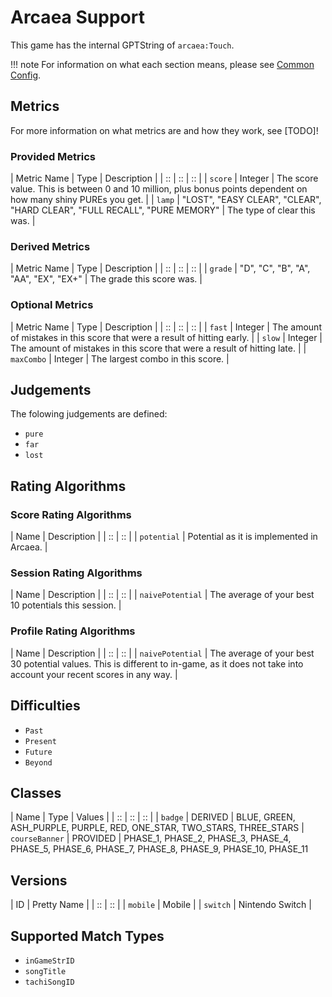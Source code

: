 # Arcaea Support

This game has the internal GPTString of `arcaea:Touch`.

!!! note
	For information on what each section means, please see [Common Config](../common-config/index.md).

## Metrics

For more information on what metrics are and how they work, see [TODO]!

### Provided Metrics

| Metric Name | Type | Description |
| :: | :: | :: |
| `score` | Integer | The score value. This is between 0 and 10 million, plus bonus points dependent on how many shiny PUREs you get. |
| `lamp` | "LOST", "EASY CLEAR", "CLEAR", "HARD CLEAR", "FULL RECALL", "PURE MEMORY" | The type of clear this was. |

### Derived Metrics

| Metric Name | Type | Description |
| :: | :: | :: |
| `grade` | "D", "C", "B", "A", "AA", "EX", "EX+" | The grade this score was. |

### Optional Metrics

| Metric Name | Type | Description |
| :: | :: | :: |
| `fast` | Integer | The amount of mistakes in this score that were a result of hitting early. |
| `slow` | Integer | The amount of mistakes in this score that were a result of hitting late. |
| `maxCombo` | Integer | The largest combo in this score. |

## Judgements

The folowing judgements are defined:

- `pure`
- `far`
- `lost`

## Rating Algorithms

### Score Rating Algorithms

| Name | Description |
| :: | :: |
| `potential` | Potential as it is implemented in Arcaea. |

### Session Rating Algorithms

| Name | Description |
| :: | :: |
| `naivePotential` | The average of your best 10 potentials this session. |

### Profile Rating Algorithms

| Name | Description |
| :: | :: |
| `naivePotential` | The average of your best 30 potential values. This is different to in-game, as it does not take into account your recent scores in any way. |

## Difficulties

- `Past`
- `Present`
- `Future`
- `Beyond`

## Classes

| Name | Type | Values |
| :: | :: | :: |
| `badge` | DERIVED | BLUE, GREEN, ASH_PURPLE, PURPLE, RED, ONE_STAR, TWO_STARS, THREE_STARS
| `courseBanner` | PROVIDED | PHASE_1, PHASE_2, PHASE_3, PHASE_4, PHASE_5, PHASE_6, PHASE_7, PHASE_8, PHASE_9, PHASE_10, PHASE_11

## Versions

| ID | Pretty Name |
| :: | :: |
| `mobile` | Mobile |
| `switch` | Nintendo Switch |

## Supported Match Types

- `inGameStrID`
- `songTitle`
- `tachiSongID`